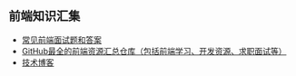 ## 前端知识汇集

- [常见前端面试题和答案](https://github.com/qiu-deqing/FE-interview)
- [GitHub最全的前端资源汇总仓库（包括前端学习、开发资源、求职面试等）](https://github.com/helloqingfeng/Awsome-Front-End-learning-resource)
- [技术博客](https://github.com/biaochenxuying/blog)
